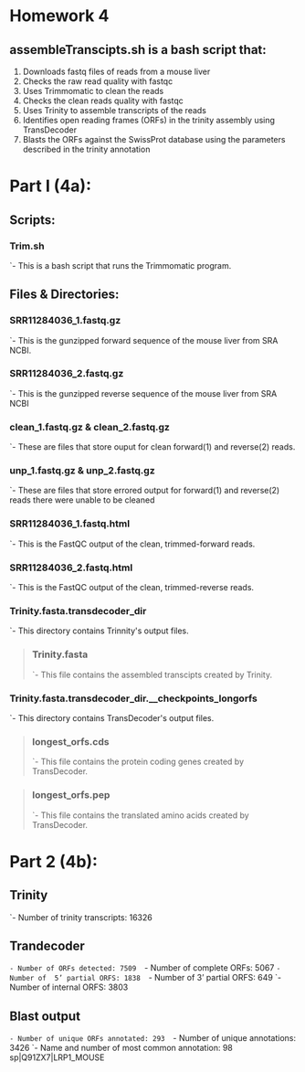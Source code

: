 # Homework 4

## assembleTranscipts.sh is a bash script that:

1. Downloads fastq files of reads from a mouse liver 
2. Checks the raw read quality with fastqc
3. Uses Trimmomatic to clean the reads
4. Checks the clean reads quality with fastqc
5. Uses Trinity to assemble transcripts of the reads
6. Identifies open reading frames (ORFs) in the trinity assembly using TransDecoder
7. Blasts the ORFs against the SwissProt database using the parameters described in the trinity annotation

# Part I (4a):

## Scripts: 

### Trim.sh
`- This is a bash script that runs the Trimmomatic program.

## Files & Directories:

### SRR11284036_1.fastq.gz
`- This is the gunzipped forward sequence of the mouse liver from SRA NCBI.

### SRR11284036_2.fastq.gz
`- This is the gunzipped reverse sequence of the mouse liver from SRA NCBI

### clean_1.fastq.gz & clean_2.fastq.gz
`- These are files that store ouput for clean forward(1) and reverse(2) reads. 

### unp_1.fastq.gz & unp_2.fastq.gz
`- These are files that store errored output for forward(1) and reverse(2) reads there were unable to be cleaned

### SRR11284036_1.fastq.html
`- This is the FastQC output of the clean, trimmed-forward reads.

### SRR11284036_2.fastq.html
`- This is the FastQC output of the clean, trimmed-reverse reads.

### Trinity.fasta.transdecoder_dir
`- This directory contains Trinnity's output files.

>### Trinity.fasta
>`- This file contains the assembled transcipts created by Trinity. 

### Trinity.fasta.transdecoder_dir.__checkpoints_longorfs
`- This directory contains TransDecoder's output files. 

>### longest_orfs.cds
>`- This file contains the protein coding genes created by TransDecoder.

>### longest_orfs.pep
>`- This file contains the translated amino acids created by TransDecoder.

# Part 2 (4b):

## Trinity
`- Number of trinity transcripts: 16326

## Trandecoder 
`- Number of ORFs detected: 7509 
`- Number of complete ORFs: 5067 
`- Number of  5’ partial ORFS: 1838 
`- Number of  3’ partial ORFS: 649 
`- Number of internal ORFS: 3803 

## Blast output
`- Number of unique ORFs annotated: 293 
`- Number of unique annotations: 3426 
`-  Name and number of most common annotation: 98 sp|Q91ZX7|LRP1_MOUSE 

